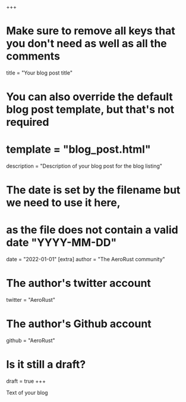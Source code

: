 +++
# Make sure to remove all keys that you don't need as well as all the comments
title = "Your blog post title"
# You can also override the default blog post template, but that's not required
# template = "blog_post.html"
description = "Description of your blog post for the blog listing"
# The date is set by the filename but we need to use it here,
# as the file does not contain a valid date "YYYY-MM-DD"
date = "2022-01-01"
[extra]
author = "The AeroRust community"
# The author's twitter account
twitter = "AeroRust"
# The author's Github account
github = "AeroRust"
# Is it still a draft?
draft = true
+++

Text of your blog